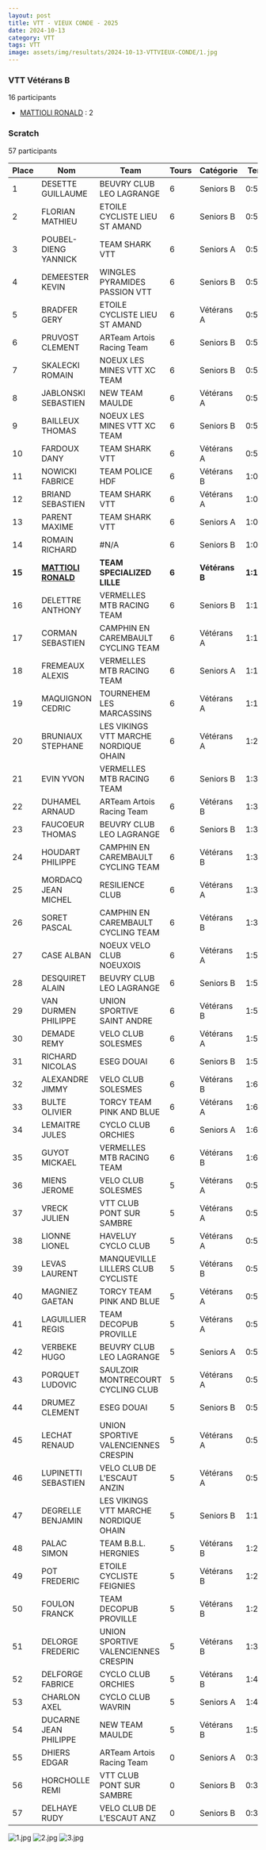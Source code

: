 ```yaml
---
layout: post
title: VTT - VIEUX CONDE - 2025
date: 2024-10-13
category: VTT
tags: VTT
image: assets/img/resultats/2024-10-13-VTTVIEUX-CONDE/1.jpg
---
```


### VTT Vétérans B
16 participants
- [MATTIOLI RONALD](https://teamspecializedlille.github.io/works/mattiolironald) : 2

### Scratch
57 participants

| Place | Nom | Team | Tours | Catégorie | Temps |
|---|---|---|---|---|---|
| 1 | DESETTE GUILLAUME | BEUVRY CLUB LEO LAGRANGE | 6 | Seniors B | 0:54:45 | 
| 2 | FLORIAN MATHIEU | ETOILE CYCLISTE LIEU ST AMAND | 6 | Seniors B | 0:56:31 | 
| 3 | POUBEL-DIENG YANNICK | TEAM SHARK VTT | 6 | Seniors A | 0:57:1 | 
| 4 | DEMEESTER KEVIN | WINGLES PYRAMIDES PASSION VTT | 6 | Seniors B | 0:57:2 | 
| 5 | BRADFER GERY | ETOILE CYCLISTE LIEU ST AMAND | 6 | Vétérans A | 0:58:0 | 
| 6 | PRUVOST CLEMENT | ARTeam Artois Racing Team | 6 | Seniors B | 0:58:32 | 
| 7 | SKALECKI ROMAIN | NOEUX LES MINES VTT XC TEAM | 6 | Seniors B | 0:59:2 | 
| 8 | JABLONSKI SEBASTIEN | NEW TEAM MAULDE | 6 | Vétérans A | 0:59:25 | 
| 9 | BAILLEUX THOMAS | NOEUX LES MINES VTT XC TEAM | 6 | Seniors B | 0:59:27 | 
| 10 | FARDOUX DANY | TEAM SHARK VTT | 6 | Vétérans A | 0:59:40 | 
| 11 | NOWICKI FABRICE | TEAM POLICE HDF | 6 | Vétérans B | 1:0:2 | 
| 12 | BRIAND SEBASTIEN | TEAM SHARK VTT | 6 | Vétérans A | 1:0:9 | 
| 13 | PARENT MAXIME | TEAM SHARK VTT | 6 | Seniors A | 1:0:10 | 
| 14 | ROMAIN RICHARD | #N/A | 6 | Seniors B | 1:0:29 | 
| **15** | **[MATTIOLI RONALD](https://teamspecializedlille.github.io/works/mattiolironald)** | **TEAM SPECIALIZED LILLE** | **6** | **Vétérans B** | **1:1:10** | 
| 16 | DELETTRE ANTHONY | VERMELLES MTB RACING TEAM | 6 | Seniors B | 1:1:12 | 
| 17 | CORMAN SEBASTIEN | CAMPHIN EN CAREMBAULT CYCLING TEAM | 6 | Vétérans A | 1:1:32 | 
| 18 | FREMEAUX ALEXIS | VERMELLES MTB RACING TEAM | 6 | Seniors A | 1:1:40 | 
| 19 | MAQUIGNON CEDRIC | TOURNEHEM LES MARCASSINS | 6 | Vétérans A | 1:1:52 | 
| 20 | BRUNIAUX STEPHANE | LES VIKINGS VTT MARCHE NORDIQUE OHAIN | 6 | Vétérans A | 1:2:57 | 
| 21 | EVIN YVON | VERMELLES MTB RACING TEAM | 6 | Seniors B | 1:3:8 | 
| 22 | DUHAMEL ARNAUD | ARTeam Artois Racing Team | 6 | Vétérans B | 1:3:9 | 
| 23 | FAUCOEUR THOMAS | BEUVRY CLUB LEO LAGRANGE | 6 | Seniors B | 1:3:20 | 
| 24 | HOUDART PHILIPPE | CAMPHIN EN CAREMBAULT CYCLING TEAM | 6 | Vétérans B | 1:3:23 | 
| 25 | MORDACQ JEAN MICHEL | RESILIENCE CLUB | 6 | Vétérans A | 1:3:27 | 
| 26 | SORET PASCAL | CAMPHIN EN CAREMBAULT CYCLING TEAM | 6 | Vétérans B | 1:3:28 | 
| 27 | CASE ALBAN | NOEUX VELO CLUB NOEUXOIS | 6 | Vétérans A | 1:5:15 | 
| 28 | DESQUIRET ALAIN | BEUVRY CLUB LEO LAGRANGE | 6 | Seniors B | 1:5:24 | 
| 29 | VAN DURMEN PHILIPPE | UNION SPORTIVE SAINT ANDRE | 6 | Vétérans B | 1:5:46 | 
| 30 | DEMADE REMY | VELO CLUB SOLESMES | 6 | Vétérans A | 1:5:51 | 
| 31 | RICHARD NICOLAS | ESEG DOUAI | 6 | Seniors B | 1:5:55 | 
| 32 | ALEXANDRE JIMMY | VELO CLUB SOLESMES | 6 | Vétérans B | 1:6:11 | 
| 33 | BULTE OLIVIER | TORCY TEAM PINK AND BLUE | 6 | Vétérans A | 1:6:26 | 
| 34 | LEMAITRE JULES | CYCLO CLUB ORCHIES | 6 | Seniors A | 1:6:37 | 
| 35 | GUYOT MICKAEL | VERMELLES MTB RACING TEAM | 6 | Vétérans B | 1:6:54 | 
| 36 | MIENS JEROME | VELO CLUB SOLESMES | 5 | Vétérans A | 0:54:59 | 
| 37 | VRECK JULIEN | VTT  CLUB PONT SUR SAMBRE | 5 | Vétérans A | 0:55:10 | 
| 38 | LIONNE LIONEL | HAVELUY CYCLO CLUB | 5 | Vétérans A | 0:55:40 | 
| 39 | LEVAS LAURENT | MANQUEVILLE LILLERS CLUB CYCLISTE | 5 | Vétérans B | 0:55:49 | 
| 40 | MAGNIEZ GAETAN | TORCY TEAM PINK AND BLUE | 5 | Vétérans A | 0:56:33 | 
| 41 | LAGUILLIER REGIS | TEAM DECOPUB PROVILLE | 5 | Vétérans A | 0:56:58 | 
| 42 | VERBEKE HUGO | BEUVRY CLUB LEO LAGRANGE | 5 | Seniors A | 0:57:21 | 
| 43 | PORQUET LUDOVIC | SAULZOIR MONTRECOURT CYCLING CLUB | 5 | Vétérans A | 0:57:48 | 
| 44 | DRUMEZ CLEMENT | ESEG DOUAI | 5 | Seniors B | 0:57:56 | 
| 45 | LECHAT RENAUD | UNION SPORTIVE VALENCIENNES CRESPIN | 5 | Vétérans A | 0:58:7 | 
| 46 | LUPINETTI SEBASTIEN | VELO CLUB DE L'ESCAUT ANZIN | 5 | Vétérans A | 0:59:31 | 
| 47 | DEGRELLE BENJAMIN | LES VIKINGS VTT MARCHE NORDIQUE OHAIN | 5 | Seniors B | 1:1:24 | 
| 48 | PALAC SIMON | TEAM B.B.L. HERGNIES | 5 | Vétérans B | 1:2:14 | 
| 49 | POT FREDERIC | ETOILE CYCLISTE FEIGNIES | 5 | Vétérans B | 1:2:47 | 
| 50 | FOULON FRANCK | TEAM DECOPUB PROVILLE | 5 | Vétérans B | 1:2:59 | 
| 51 | DELORGE FREDERIC | UNION SPORTIVE VALENCIENNES CRESPIN | 5 | Vétérans B | 1:3:36 | 
| 52 | DELFORGE FABRICE | CYCLO CLUB ORCHIES | 5 | Vétérans B | 1:4:21 | 
| 53 | CHARLON AXEL | CYCLO CLUB WAVRIN | 5 | Seniors A | 1:4:53 | 
| 54 | DUCARNE JEAN PHILIPPE | NEW TEAM MAULDE | 5 | Vétérans B | 1:5:22 | 
| 55 | DHIERS EDGAR | ARTeam Artois Racing Team | 0 | Seniors A | 0:38:53 | 
| 56 | HORCHOLLE REMI | VTT  CLUB PONT SUR SAMBRE | 0 | Seniors B | 0:38:53 | 
| 57 | DELHAYE RUDY | VELO CLUB DE L'ESCAUT ANZ | 0 | Seniors B | 0:38:53 | 

![1.jpg](http://teamspecializedlille.github.io/assets/img/resultats/2024-10-13-VTTVIEUX-CONDE/1.jpg)
![2.jpg](http://teamspecializedlille.github.io/assets/img/resultats/2024-10-13-VTTVIEUX-CONDE/2.jpg)
![3.jpg](http://teamspecializedlille.github.io/assets/img/resultats/2024-10-13-VTTVIEUX-CONDE/3.jpg)